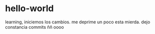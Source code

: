 # hello-world
learning, iniciemos los cambios. 
me deprime un poco esta mierda.
dejo constancia commits
ññ
oooo
